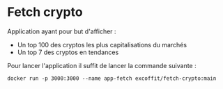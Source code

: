 # Fetch crypto

Application ayant pour but d'afficher :
- Un top 100 des cryptos les plus capitalisations du marchés
- Un top 7 des cryptos en tendances


Pour lancer l'application il suffit de lancer la commande suivante : 

`docker run -p 3000:3000 --name app-fetch excoffit/fetch-crypto:main`

